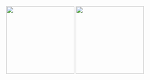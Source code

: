 <div align="center">
  <img height="180em" width="auto" src ="https://github-readme-stats.vercel.app/api?username=ppluuums-jp&count_private=true&show_icons=true&theme=transparent">
  <img height="180em" width="auto" src ="https://github-readme-stats.vercel.app/api/top-langs/?username=ppluuums-jp&layout=compact&hide=vba,html&langs_count=5&theme=transparent">
</div>
